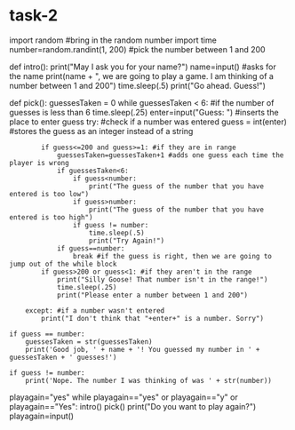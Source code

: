 # task-2
import random #bring in the random number
import time
number=random.randint(1, 200) #pick the number between 1 and 200

def intro():
    print("May I ask you for your name?")
    name=input() #asks for the name
    print(name + ", we are going to play a game. I am thinking of a number between 1 and 200")
    time.sleep(.5)
    print("Go ahead. Guess!")

def pick():
    guessesTaken = 0
    while guessesTaken < 6: #if the number of guesses is less than 6
        time.sleep(.25)
        enter=input("Guess: ") #inserts the place to enter guess
        try: #check if a number was entered
            guess = int(enter) #stores the guess as an integer instead of a string    

            if guess<=200 and guess>=1: #if they are in range
                guessesTaken=guessesTaken+1 #adds one guess each time the player is wrong
                if guessesTaken<6:
                    if guess<number:
                        print("The guess of the number that you have entered is too low")
                    if guess>number:
                        print("The guess of the number that you have entered is too high")
                    if guess != number:
                        time.sleep(.5)
                        print("Try Again!")
                if guess==number:
                    break #if the guess is right, then we are going to jump out of the while block
            if guess>200 or guess<1: #if they aren't in the range
                print("Silly Goose! That number isn't in the range!")
                time.sleep(.25)
                print("Please enter a number between 1 and 200")

        except: #if a number wasn't entered
            print("I don't think that "+enter+" is a number. Sorry")
            
    if guess == number:
        guessesTaken = str(guessesTaken)
        print('Good job, ' + name + '! You guessed my number in ' + guessesTaken + ' guesses!')

    if guess != number:
        print('Nope. The number I was thinking of was ' + str(number))

playagain="yes"
while playagain=="yes" or playagain=="y" or playagain=="Yes":
    intro()
    pick()
    print("Do you want to play again?")
    playagain=input()
